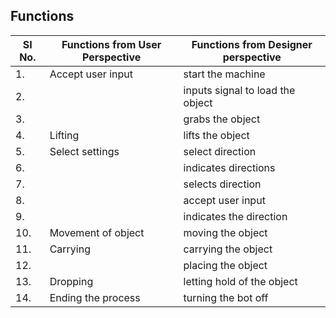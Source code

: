 ## Functions 
|SI No. | Functions from User Perspective | Functions from Designer perspective|
|------|-------------------------------|-----------------------------------|
|1.|Accept user input | start the machine|
|2.||inputs signal to load the object|
|3.||grabs the object|
|4.|Lifting|lifts the object|
|5.|Select settings | select direction|
|6.||indicates directions|
|7.||selects direction|
|8.||accept user input|
|9.||indicates the direction|
|10.|Movement of object | moving the object|
|11.| Carrying | carrying the object|
|12.| | placing the object|
|13.| Dropping |letting hold of the object|
|14.|Ending the process | turning the bot off| 